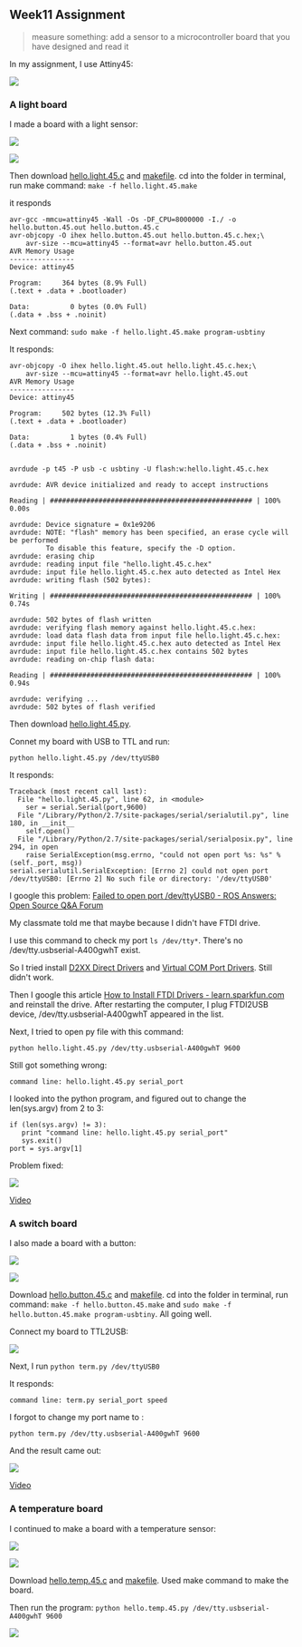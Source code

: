 ## Week11 Assignment

> measure something: add a sensor to a microcontroller board that you have designed and read it

In my assignment, I use Attiny45:

![](http://7xjpra.com1.z0.glb.clouddn.com/attiny45.jpg)


### A light board

I made a board with a light sensor:

![](http://7xjpra.com1.z0.glb.clouddn.com/hello.light.45.png)

![](http://7xjpra.com1.z0.glb.clouddn.com/week11mylightboard.jpeg)

Then download [hello.light.45.c](http://academy.cba.mit.edu/classes/input_devices/light/hello.light.45.c) and [makefile](http://academy.cba.mit.edu/classes/input_devices/light/hello.light.45.make). cd into the folder in terminal, run make command: ``make -f hello.light.45.make``


it responds

```
avr-gcc -mmcu=attiny45 -Wall -Os -DF_CPU=8000000 -I./ -o hello.button.45.out hello.button.45.c
avr-objcopy -O ihex hello.button.45.out hello.button.45.c.hex;\
	avr-size --mcu=attiny45 --format=avr hello.button.45.out
AVR Memory Usage
----------------
Device: attiny45

Program:     364 bytes (8.9% Full)
(.text + .data + .bootloader)

Data:          0 bytes (0.0% Full)
(.data + .bss + .noinit)
```

Next command: ``sudo make -f hello.light.45.make program-usbtiny``

It responds:

```
avr-objcopy -O ihex hello.light.45.out hello.light.45.c.hex;\
	avr-size --mcu=attiny45 --format=avr hello.light.45.out
AVR Memory Usage
----------------
Device: attiny45

Program:     502 bytes (12.3% Full)
(.text + .data + .bootloader)

Data:          1 bytes (0.4% Full)
(.data + .bss + .noinit)


avrdude -p t45 -P usb -c usbtiny -U flash:w:hello.light.45.c.hex

avrdude: AVR device initialized and ready to accept instructions

Reading | ################################################## | 100% 0.00s

avrdude: Device signature = 0x1e9206
avrdude: NOTE: "flash" memory has been specified, an erase cycle will be performed
         To disable this feature, specify the -D option.
avrdude: erasing chip
avrdude: reading input file "hello.light.45.c.hex"
avrdude: input file hello.light.45.c.hex auto detected as Intel Hex
avrdude: writing flash (502 bytes):

Writing | ################################################## | 100% 0.74s

avrdude: 502 bytes of flash written
avrdude: verifying flash memory against hello.light.45.c.hex:
avrdude: load data flash data from input file hello.light.45.c.hex:
avrdude: input file hello.light.45.c.hex auto detected as Intel Hex
avrdude: input file hello.light.45.c.hex contains 502 bytes
avrdude: reading on-chip flash data:

Reading | ################################################## | 100% 0.94s

avrdude: verifying ...
avrdude: 502 bytes of flash verified
```


Then download [hello.light.45.py](http://academy.cba.mit.edu/classes/input_devices/light/hello.light.45.py).

Connet my board with USB to TTL and run:

``python hello.light.45.py /dev/ttyUSB0``

It responds:

```
Traceback (most recent call last):
  File "hello.light.45.py", line 62, in <module>
    ser = serial.Serial(port,9600)
  File "/Library/Python/2.7/site-packages/serial/serialutil.py", line 180, in __init__
    self.open()
  File "/Library/Python/2.7/site-packages/serial/serialposix.py", line 294, in open
    raise SerialException(msg.errno, "could not open port %s: %s" % (self._port, msg))
serial.serialutil.SerialException: [Errno 2] could not open port /dev/ttyUSB0: [Errno 2] No such file or directory: '/dev/ttyUSB0'
```

I google this problem: [Failed to open port /dev/ttyUSB0 - ROS Answers: Open Source Q&A Forum](http://answers.ros.org/question/41275/failed-to-open-port-devttyusb0/)

My classmate told me that maybe because I didn't have FTDI drive. 

I use this command to check my port ``ls /dev/tty*``. There's no /dev/tty.usbserial-A400gwhT exist.

So I tried install [D2XX Direct Drivers](http://www.ftdichip.com/Drivers/D2XX.htm) and [Virtual COM Port Drivers](http://www.ftdichip.com/Drivers/VCP.htm). Still didn't work.

Then I google this article [How to Install FTDI Drivers - learn.sparkfun.com](https://learn.sparkfun.com/tutorials/how-to-install-ftdi-drivers/all#mac) and reinstall the drive. After restarting the computer, I plug FTDI2USB device,  /dev/tty.usbserial-A400gwhT appeared in the list.

Next, I tried to open py file with this command:

``python hello.light.45.py /dev/tty.usbserial-A400gwhT 9600``

Still got something wrong:

``command line: hello.light.45.py serial_port``

I looked into the python program, and figured out to change the len(sys.argv) from 2 to 3:

```
if (len(sys.argv) != 3):
   print "command line: hello.light.45.py serial_port"
   sys.exit()
port = sys.argv[1]
```
Problem fixed:

![](http://7xjpra.com1.z0.glb.clouddn.com/WeChat_1464706293.jpeg)

[Video](https://youtu.be/GiuYhmkRabA)

### A switch board

I also made a board with a button:

![](http://7xjpra.com1.z0.glb.clouddn.com/hello.button.45.png)

![](http://7xjpra.com1.z0.glb.clouddn.com/week11myswitchboard.jpeg)

Download [hello.button.45.c](http://academy.cba.mit.edu/classes/input_devices/button/hello.button.45.c) and [makefile](http://academy.cba.mit.edu/classes/input_devices/button/hello.button.45.make). cd into the folder in terminal, run command: ``make -f hello.button.45.make`` and ``sudo make -f hello.button.45.make program-usbtiny``. All going well.

Connect my board to TTL2USB:

![](http://7xjpra.com1.z0.glb.clouddn.com/WeChat_1464706284.jpeg)

Next, I run ``python term.py /dev/ttyUSB0``

It responds:

``command line: term.py serial_port speed``

I forgot to change my port name to :

``python term.py /dev/tty.usbserial-A400gwhT 9600``

And the result came out:

![](http://7xjpra.com1.z0.glb.clouddn.com/WeChat_1464706285.jpeg)

[Video](https://youtu.be/WI6ty3sx18U)

### A temperature board

I continued to make a board with a temperature sensor:

![](http://7xjpra.com1.z0.glb.clouddn.com/hello.temp.45.png)

![](http://7xjpra.com1.z0.glb.clouddn.com/week11mytempboard.jpeg)

Download [hello.temp.45.c](http://academy.cba.mit.edu/classes/input_devices/temp/hello.temp.45.c) and [makefile](http://academy.cba.mit.edu/classes/input_devices/temp/hello.temp.45.make). Used make command to make the board.

Then run the program: ``python hello.temp.45.py /dev/tty.usbserial-A400gwhT 9600``

![](http://7xjpra.com1.z0.glb.clouddn.com/WeChat_1464706291.jpeg)